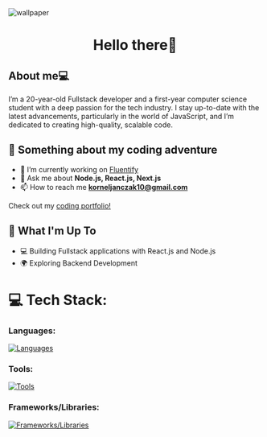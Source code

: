 
<img align="center" alt="wallpaper" src="https://images.wallpapersden.com/image/download/small-memory_am1pa2aUmZqaraWkpJRobWllrWdma2U.jpg" />

<h1 align="center">Hello there👋</h1>

<h2 align="left">About me💻</h2>
I’m a 20-year-old Fullstack developer and a first-year computer science student with a deep passion for the tech industry. I stay up-to-date with the latest advancements, particularly in the world of JavaScript, and I’m dedicated to creating high-quality, scalable code. 

## 🤖 Something about my coding adventure ##

- 🔭 I’m currently working on <a href="https://github.com/KornelJanczak/Fluentify" target="_blank">Fluentify</a>
- 💬 Ask me about **Node.js, React.js, Next.js**
- 📫 How to reach me **korneljanczak10@gmail.com**

Check out my [coding portfolio!](https://kornel-janczak.com)

## 🚀 What I'm Up To

- 💻 Building Fullstack applications with React.js and Node.js
- 🌍 Exploring Backend Development


# 💻 Tech Stack:

### Languages:
[![Languages](https://skillicons.dev/icons?i=ts,js,css,html&perline=6)](https://skillicons.dev)

### Tools:
[![Tools](https://skillicons.dev/icons?i=postman,git&perline=6)](https://skillicons.dev)

### Frameworks/Libraries:
[![Frameworks/Libraries](https://skillicons.dev/icons?i=react,nodejs,express,nextjs,postgresql,mongodb,tailwindcss&perline=7)](https://skillicons.dev)
